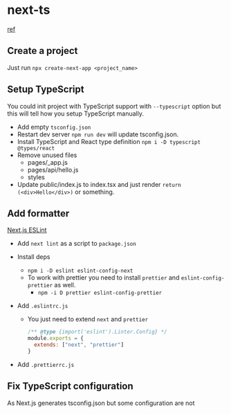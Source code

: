 # next-ts

[ref](https://www.udemy.com/course/next-js-typescript-with-shopify-integration-full-guide)

## Create a project

Just run `npx create-next-app <project_name>`

## Setup TypeScript

You could init project with TypeScript support with `--typescript` option but this will tell how you setup TypeScript manually.

- Add empty `tsconfig.json`
- Restart dev server `npm run dev` will update tsconfig.json.
- Install TypeScript and React type definition `npm i -D typescript @types/react`
- Remove unused files
  - pages/_app.js
  - pages/api/hello.js
  - styles
- Update public/index.js to index.tsx and just render `return (<div>Hello</div>)` or something.

## Add formatter

[Next.js ESLint](https://nextjs.org/docs/basic-features/eslint)

- Add `next lint` as a script to `package.json`
- Install deps
  - `npm i -D eslint eslint-config-next`
  - To work with prettier you need to install `prettier` and `eslint-config-prettier` as well.
    - `npm -i D prettier eslint-config-prettier`
- Add `.eslintrc.js`
  - You just need to extend `next` and `prettier`

    ```js
    /** @type {import('eslint').Linter.Config} */
    module.exports = {
      extends: ["next", "prettier"]
    }
    ```

- Add `.prettierrc.js`

## Fix TypeScript configuration

As Next.js generates tsconfig.json but some configuration are not
